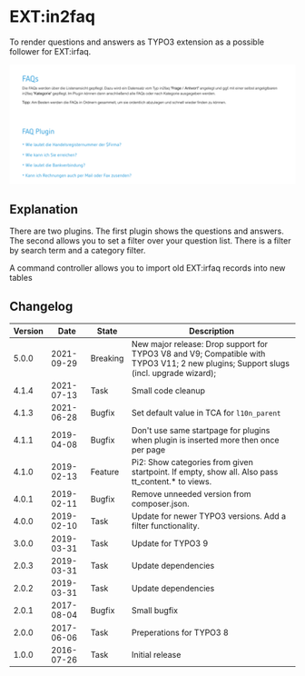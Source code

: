 # EXT:in2faq

To render questions and answers as TYPO3 extension as a possible follower for EXT:irfaq.

![Example output of the faq extension](Documentation/Images/screenshot_in2faq_frontend.png "Example output")

## Explanation

There are two plugins. The first plugin shows the questions and answers. The second allows you to set a filter over your
question list. There is a filter by search term and a category filter.

A command controller allows you to import old EXT:irfaq records into new tables

## Changelog

| Version    | Date       | State      | Description                                                                                                                                                                                |
| ---------- | ---------- | ---------- | ------------------------------------------------------------------------------------------------------------------------------------------------------------------------------------------ |
| 5.0.0      | 2021-09-29 | Breaking   | New major release: Drop support for TYPO3 V8 and V9; Compatible with TYPO3 V11; 2 new plugins; Support slugs (incl. upgrade wizard); |
| 4.1.4      | 2021-07-13 | Task       | Small code cleanup |
| 4.1.3      | 2021-06-28 | Bugfix     | Set default value in TCA for `l10n_parent` |
| 4.1.1      | 2019-04-08 | Bugfix     | Don't use same startpage for plugins when plugin is inserted more then once per page |
| 4.1.0      | 2019-02-13 | Feature    | Pi2: Show categories from given startpoint. If empty, show all. Also pass tt_content.* to views. |
| 4.0.1      | 2019-02-11 | Bugfix     | Remove unneeded version from composer.json. |
| 4.0.0      | 2019-02-10 | Task       | Update for newer TYPO3 versions. Add a filter functionality. |
| 3.0.0      | 2019-03-31 | Task       | Update for TYPO3 9 |
| 2.0.3      | 2019-03-31 | Task       | Update dependencies |
| 2.0.2      | 2019-03-31 | Task       | Update dependencies |
| 2.0.1      | 2017-08-04 | Bugfix     | Small bugfix |
| 2.0.0      | 2017-06-06 | Task       | Preperations for TYPO3 8 |
| 1.0.0      | 2016-07-26 | Task       | Initial release |

